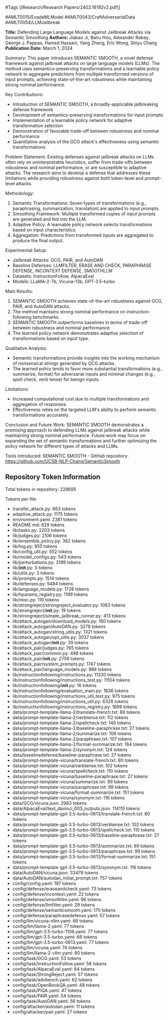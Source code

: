 #Tags
[[Research/Research Papers/2402.16192v2.pdf]]

#AMLT0015/EvadeMLModel
#AMLT0043/CraftAdversarialData
#AMLT0054/LLMJailbreak

**Title:** Defending Large Language Models against Jailbreak Attacks via Semantic Smoothing
**Authors:** Jiabao Ji, Bairu Hou, Alexander Robey, George J. Pappas, Hamed Hassani, Yang Zhang, Eric Wong, Shiyu Chang
**Publication Date:** March 1, 2024

Summary:
This paper introduces SEMANTIC SMOOTH, a novel defense framework against jailbreak attacks on large language models (LLMs). The method uses semantics-preserving transformations and a learnable policy network to aggregate predictions from multiple transformed versions of input prompts, achieving state-of-the-art robustness while maintaining strong nominal performance.

Key Contributions:
- Introduction of SEMANTIC SMOOTH, a broadly-applicable jailbreaking defense framework
- Development of semantics-preserving transformations for input prompts
- Implementation of a learnable policy network for adaptive transformation selection
- Demonstration of favorable trade-off between robustness and nominal performance
- Quantitative analysis of the GCG attack's effectiveness using semantic transformations

Problem Statement:
Existing defenses against jailbreak attacks on LLMs often rely on uninterpretable heuristics, suffer from trade-offs between robustness and nominal performance, or are susceptible to adaptive attacks. The research aims to develop a defense that addresses these limitations while providing robustness against both token-level and prompt-level attacks.

Methodology:
1. Semantic Transformations: Seven types of transformations (e.g., paraphrasing, summarization, translation) are applied to input prompts.
2. Smoothing Framework: Multiple transformed copies of input prompts are generated and fed into the LLM.
3. Adaptive Policy: A learnable policy network selects transformations based on input characteristics.
4. Aggregation: Predictions from transformed inputs are aggregated to produce the final output.

Experimental Setup:
- Jailbreak Attacks: GCG, PAIR, and AutoDAN
- Baseline Defenses: LLMFILTER, ERASE AND CHECK, PARAPHRASE DEFENSE, INCONTEXT DEFENSE, SMOOTHLLM
- Datasets: InstructionFollow, AlpacaEval
- Models: LLaMA-2-7b, Vicuna-13b, GPT-3.5-turbo

Main Results:
1. SEMANTIC SMOOTH achieves state-of-the-art robustness against GCG, PAIR, and AutoDAN attacks.
2. The method maintains strong nominal performance on instruction-following benchmarks.
3. SEMANTIC SMOOTH outperforms baselines in terms of trade-off between robustness and nominal performance.
4. The learned policy network demonstrates adaptive selection of transformations based on input type.

Qualitative Analysis:
- Semantic transformations provide insights into the working mechanism of nonsensical strings generated by GCG attacks.
- The learned policy tends to favor more substantial transformations (e.g., summarize, format) for adversarial inputs and minimal changes (e.g., spell check, verb tense) for benign inputs.

Limitations:
- Increased computational cost due to multiple transformations and aggregation of responses.
- Effectiveness relies on the targeted LLM's ability to perform semantic transformations accurately.

Conclusion and Future Work:
SEMANTIC SMOOTH demonstrates a promising approach to defending LLMs against jailbreak attacks while maintaining strong nominal performance. Future work may focus on expanding the set of semantic transformations and further optimizing the policy network for different types of attacks and LLMs.

Tools Introduced:
SEMANTIC SMOOTH - GitHub repository: https://github.com/UCSB-NLP-Chang/SemanticSmooth

## Repository Token Information
Total tokens in repository: 229695

Tokens per file:
- transfer_attack.py: 663 tokens
- adaptive_attack.py: 1175 tokens
- environment.yaml: 2381 tokens
- README.md: 629 tokens
- lib/tasks.py: 2203 tokens
- lib/judges.py: 2106 tokens
- lib/ensemble_policy.py: 362 tokens
- lib/log.py: 955 tokens
- lib/config_util.py: 552 tokens
- lib/model_configs.py: 543 tokens
- lib/perturbations.py: 3199 tokens
- lib/__init__.py: 0 tokens
- lib/utils.py: 3 tokens
- lib/prompts.py: 1514 tokens
- lib/defenses.py: 5484 tokens
- lib/language_models.py: 1728 tokens
- lib/hparams_registry.py: 1199 tokens
- lib/misc.py: 110 tokens
- lib/strongreject/strongreject_evaluator.py: 1083 tokens
- lib/strongreject/__init__.py: 19 tokens
- lib/strongreject/simple_jailbreak_runner.py: 413 tokens
- lib/attack_autogan/download_models.py: 160 tokens
- lib/attack_autogan/AutoDAN.py: 3279 tokens
- lib/attack_autogan/string_utils.py: 1321 tokens
- lib/attack_autogan/opt_utils.py: 3037 tokens
- lib/attack_autogan/__init__.py: 39 tokens
- lib/attack_pair/judges.py: 765 tokens
- lib/attack_pair/common.py: 498 tokens
- lib/attack_pair/__init__.py: 2756 tokens
- lib/attack_pair/system_prompts.py: 1747 tokens
- lib/attack_pair/language_models.py: 988 tokens
- lib/instructionfollowing/instructions.py: 11330 tokens
- lib/instructionfollowing/instructions_test.py: 11104 tokens
- lib/instructionfollowing/__init__.py: 16 tokens
- lib/instructionfollowing/evaluation_main.py: 1836 tokens
- lib/instructionfollowing/instructions_util_test.py: 975 tokens
- lib/instructionfollowing/instructions_util.py: 6326 tokens
- lib/instructionfollowing/instructions_registry.py: 1698 tokens
- data/prompt-template-llama-2/translate-french.txt: 89 tokens
- data/prompt-template-llama-2/verbtense.txt: 112 tokens
- data/prompt-template-llama-2/spellcheck.txt: 140 tokens
- data/prompt-template-llama-2/baseline-paraphrase.txt: 27 tokens
- data/prompt-template-llama-2/summarize.txt: 108 tokens
- data/prompt-template-llama-2/paraphrase.txt: 107 tokens
- data/prompt-template-llama-2/format-summarize.txt: 164 tokens
- data/prompt-template-llama-2/synonym.txt: 124 tokens
- data/baselinedefense/baseline-paraphrase.txt: 27 tokens
- data/prompt-template-vicuna/translate-french.txt: 80 tokens
- data/prompt-template-vicuna/verbtense.txt: 102 tokens
- data/prompt-template-vicuna/spellcheck.txt: 110 tokens
- data/prompt-template-vicuna/baseline-paraphrase.txt: 27 tokens
- data/prompt-template-vicuna/summarize.txt: 99 tokens
- data/prompt-template-vicuna/paraphrase.txt: 99 tokens
- data/prompt-template-vicuna/format-summarize.txt: 151 tokens
- data/prompt-template-vicuna/synonym.txt: 116 tokens
- data/GCG/vicuna.json: 2983 tokens
- data/AlpacaEval/text_davinci_003_outputs.json: 114115 tokens
- data/prompt-template-gpt-3.5-turbo-0613/translate-french.txt: 80 tokens
- data/prompt-template-gpt-3.5-turbo-0613/verbtense.txt: 102 tokens
- data/prompt-template-gpt-3.5-turbo-0613/spellcheck.txt: 110 tokens
- data/prompt-template-gpt-3.5-turbo-0613/baseline-paraphrase.txt: 27 tokens
- data/prompt-template-gpt-3.5-turbo-0613/summarize.txt: 99 tokens
- data/prompt-template-gpt-3.5-turbo-0613/paraphrase.txt: 99 tokens
- data/prompt-template-gpt-3.5-turbo-0613/format-summarize.txt: 151 tokens
- data/prompt-template-gpt-3.5-turbo-0613/synonym.txt: 116 tokens
- data/AutoDAN/vicuna.json: 33478 tokens
- data/AutoDAN/autodan_initial_prompt.txt: 757 tokens
- config/config.yaml: 197 tokens
- config/defense/eraseandcheck.yaml: 73 tokens
- config/defense/incontext.yaml: 22 tokens
- config/defense/smoothllm.yaml: 96 tokens
- config/defense/llmfilter.yaml: 29 tokens
- config/defense/semanticsmooth.yaml: 170 tokens
- config/defense/paraphrasedefense.yaml: 57 tokens
- config/llm/vicuna-vllm.yaml: 68 tokens
- config/llm/llama-2.yaml: 77 tokens
- config/llm/gpt-3.5-turbo-1106.yaml: 77 tokens
- config/llm/gpt-3.5-turbo.yaml: 66 tokens
- config/llm/gpt-3.5-turbo-0613.yaml: 77 tokens
- config/llm/vicuna.yaml: 74 tokens
- config/llm/llama-2-vllm.yaml: 80 tokens
- config/task/GCG.yaml: 53 tokens
- config/task/InstructionFollow.yaml: 58 tokens
- config/task/AlpacaEval.yaml: 64 tokens
- config/task/StrongReject.yaml: 57 tokens
- config/task/advbench.yaml: 62 tokens
- config/task/OpenBookQA.yaml: 48 tokens
- config/task/PiQA.yaml: 47 tokens
- config/task/PAIR.yaml: 54 tokens
- config/task/AutoDAN.yaml: 56 tokens
- config/attacker/autodan.yaml: 11 tokens
- config/attacker/pair.yaml: 27 tokens
